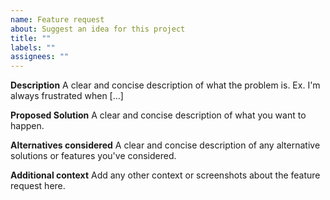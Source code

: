 ```yaml
---
name: Feature request
about: Suggest an idea for this project
title: ""
labels: ""
assignees: ""
---
```


**Description**
A clear and concise description of what the problem is. Ex. I'm always frustrated when [...]

**Proposed Solution**
A clear and concise description of what you want to happen.

**Alternatives considered**
A clear and concise description of any alternative solutions or features you've considered.

**Additional context**
Add any other context or screenshots about the feature request here.
